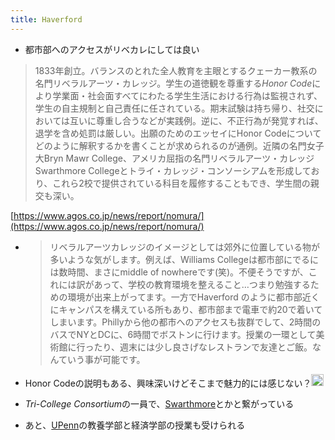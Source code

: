 ```yaml
---
title: Haverford
---
```


* 都市部へのアクセスがリベカレにしては良い

 > 
 > 1833年創立。バランスのとれた全人教育を主眼とするクェーカー教系の名門リベラルアーツ・カレッジ。学生の道徳観を尊重する*Honor Code*により学業面・社会面すべてにわたる学生生活における行為は監視されず、学生の自主規制と自己責任に任されている。期末試験は持ち帰り、社交においては互いに尊重し合うなどが実践例。逆に、不正行為が発覚すれば、退学を含め処罰は厳しい。出願のためのエッセイにHonor Codeについてどのように解釈するかを書くことが求められるのが通例。近隣の名門女子大Bryn Mawr College、アメリカ屈指の名門リベラルアーツ・カレッジSwarthmore Collegeとトライ・カレッジ・コンソーシアムを形成しており、これら2校で提供されている科目を履修することもでき、学生間の親交も深い。

[https://www.agos.co.jp/news/report/nomura/](https://www.agos.co.jp/news/report/nomura/)

* 
   > 
   > リベラルアーツカレッジのイメージとしては郊外に位置している物が多いような気がします。例えば、Williams Collegeは都市部にでるには数時間、まさにmiddle of nowhereです(笑)。不便そうですが、これには訳があって、学校の教育環境を整えること…つまり勉強するための環境が出来上がってます。一方でHaverford のように都市部近くにキャンパスを構えている所もあり、都市部まで電車で約20で着いてしまいます。Phillyから他の都市へのアクセスも抜群でして、2時間のバスでNYとDCに、6時間でボストンに行けます。授業の一環として美術館に行ったり、週末には少し良さげなレストランで友達とご飯。なんていう事が可能です。

* Honor Codeの説明もある、興味深いけどそこまで魅力的には感じない？<img src='https://scrapbox.io/api/pages/blu3mo-public/blu3mo/icon' alt='blu3mo.icon' height="19.5"/>

* *Tri-College Consortium*の一員で、[Swarthmore](Swarthmore.md)とかと繋がっている

* あと、[UPenn](UPenn.md)の教養学部と経済学部の授業も受けられる
